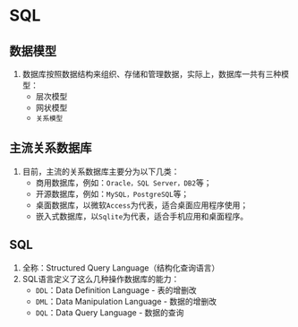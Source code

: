# SQL

## 数据模型
1. 数据库按照数据结构来组织、存储和管理数据，实际上，数据库一共有三种模型：
   * 层次模型
   * 网状模型
   * `关系模型`
## 主流关系数据库
1. 目前，主流的关系数据库主要分为以下几类：
   * 商用数据库，例如：`Oracle，SQL Server，DB2`等；
   * 开源数据库，例如：`MySQL，PostgreSQL`等；
   * 桌面数据库，以微软`Access`为代表，适合桌面应用程序使用；
   * 嵌入式数据库，以`Sqlite`为代表，适合手机应用和桌面程序。
## SQL
1. 全称：Structured Query Language（结构化查询语言）
2. SQL语言定义了这么几种操作数据库的能力：
   * `DDL`：Data Definition Language - 表的增删改
   * `DML`：Data Manipulation Language - 数据的增删改
   * `DQL`：Data Query Language - 数据的查询